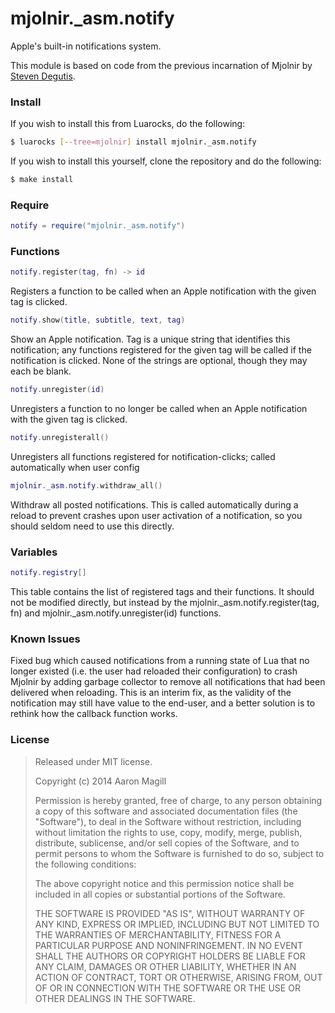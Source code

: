 mjolnir._asm.notify
===================

Apple's built-in notifications system.

This module is based on code from the previous incarnation of Mjolnir by [Steven Degutis](https://github.com/sdegutis/).

### Install

If you wish to install this from Luarocks, do the following:

~~~bash
$ luarocks [--tree=mjolnir] install mjolnir._asm.notify
~~~

If you wish to install this yourself, clone the repository and do the following:

~~~bash
$ make install
~~~

### Require

~~~lua
notify = require("mjolnir._asm.notify")
~~~

### Functions

~~~lua
notify.register(tag, fn) -> id
~~~
Registers a function to be called when an Apple notification with the given tag is clicked.

~~~lua
notify.show(title, subtitle, text, tag)
~~~
Show an Apple notification. Tag is a unique string that identifies this notification; any functions registered for the given tag will be called if the notification is clicked. None of the strings are optional, though they may each be blank.

~~~lua
notify.unregister(id)
~~~
Unregisters a function to no longer be called when an Apple notification with the given tag is clicked.

~~~lua
notify.unregisterall()
~~~
Unregisters all functions registered for notification-clicks; called automatically when user config 

~~~lua
mjolnir._asm.notify.withdraw_all()
~~~
Withdraw all posted notifications.  This is called automatically during a reload to prevent crashes upon user activation of a notification, so you should seldom need to use this directly.

### Variables

~~~lua
notify.registry[]
~~~
This table contains the list of registered tags and their functions.  It should not be modified directly, but instead by the mjolnir._asm.notify.register(tag, fn) and mjolnir._asm.notify.unregister(id) functions.

### Known Issues

Fixed bug which caused notifications from a running state of Lua that no longer existed (i.e. the user had reloaded their configuration) to crash Mjolnir by adding garbage collector to remove all notifications that had been delivered when reloading.  This is an interim fix, as the validity of the notification may still have value to the end-user, and a better solution is to rethink how the callback function works.

### License

> Released under MIT license.
>
> Copyright (c) 2014 Aaron Magill
>
> Permission is hereby granted, free of charge, to any person obtaining a copy
> of this software and associated documentation files (the "Software"), to deal
> in the Software without restriction, including without limitation the rights
> to use, copy, modify, merge, publish, distribute, sublicense, and/or sell
> copies of the Software, and to permit persons to whom the Software is
> furnished to do so, subject to the following conditions:
>
> The above copyright notice and this permission notice shall be included in
> all copies or substantial portions of the Software.
>
> THE SOFTWARE IS PROVIDED "AS IS", WITHOUT WARRANTY OF ANY KIND, EXPRESS OR
> IMPLIED, INCLUDING BUT NOT LIMITED TO THE WARRANTIES OF MERCHANTABILITY,
> FITNESS FOR A PARTICULAR PURPOSE AND NONINFRINGEMENT. IN NO EVENT SHALL THE
> AUTHORS OR COPYRIGHT HOLDERS BE LIABLE FOR ANY CLAIM, DAMAGES OR OTHER
> LIABILITY, WHETHER IN AN ACTION OF CONTRACT, TORT OR OTHERWISE, ARISING FROM,
> OUT OF OR IN CONNECTION WITH THE SOFTWARE OR THE USE OR OTHER DEALINGS IN
> THE SOFTWARE.
